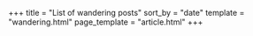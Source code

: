 +++
title = "List of wandering posts"
sort_by = "date"
template = "wandering.html"
page_template = "article.html"
+++